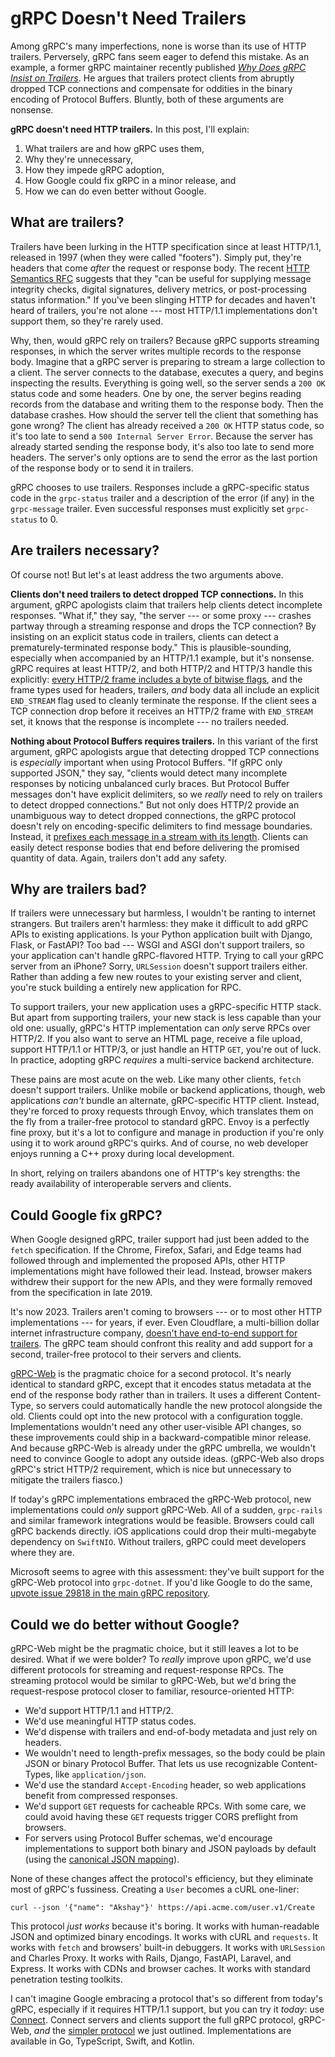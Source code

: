 # gRPC Doesn't Need Trailers

Among gRPC's many imperfections, none is worse than its use of HTTP trailers.
Perversely, gRPC fans seem eager to defend this mistake. As an example, a
former gRPC maintainer recently published <em>[Why Does gRPC Insist on
Trailers][nonsense]</em>. He argues that trailers protect clients from abruptly
dropped TCP connections and compensate for oddities in the binary encoding of
Protocol Buffers. Bluntly, both of these arguments are nonsense.

**gRPC doesn't need HTTP trailers.** In this post, I'll explain:

1. What trailers are and how gRPC uses them,
2. Why they're unnecessary,
3. How they impede gRPC adoption,
4. How Google could fix gRPC in a minor release, and
5. How we can do even better without Google.

## What are trailers?

Trailers have been lurking in the HTTP specification since at least HTTP/1.1,
released in 1997 (when they were called "footers"). Simply put, they're headers
that come _after_ the request or response body. The recent [HTTP Semantics
RFC](https://www.rfc-editor.org/rfc/rfc9110.html#section-6.5) suggests that
they "can be useful for supplying message integrity checks, digital signatures,
delivery metrics, or post-processing status information." If you've been
slinging HTTP for decades and haven't heard of trailers, you're not alone ---
most HTTP/1.1 implementations don't support them, so they're rarely used.

Why, then, would gRPC rely on trailers? Because gRPC supports streaming
responses, in which the server writes multiple records to the response body.
Imagine that a gRPC server is preparing to stream a large collection to a
client. The server connects to the database, executes a query, and begins
inspecting the results. Everything is going well, so the server sends a `200
OK` status code and some headers. One by one, the server begins reading records
from the database and writing them to the response body. Then the database
crashes. How should the server tell the client that something has gone wrong?
The client has already received a `200 OK` HTTP status code, so it's too late
to send a `500 Internal Server Error`. Because the server has already started
sending the response body, it's also too late to send more headers. The
server's only options are to send the error as the last portion of the response
body or to send it in trailers.

gRPC chooses to use trailers. Responses include a gRPC-specific status code in
the `grpc-status` trailer and a description of the error (if any) in the
`grpc-message` trailer. Even successful responses must explicitly set
`grpc-status` to 0.

## Are trailers necessary?

Of course not! But let's at least address the two arguments above.

**Clients don't need trailers to detect dropped TCP connections.** In this
argument, gRPC apologists claim that trailers help clients detect incomplete
responses. "What if," they say, "the server --- or some proxy --- crashes
partway through a streaming response and drops the TCP connection? By insisting
on an explicit status code in trailers, clients can detect a
prematurely-terminated response body." This is plausible-sounding, especially
when accompanied by an HTTP/1.1 example, but it's nonsense. gRPC requires at
least HTTP/2, and both HTTP/2 and HTTP/3 handle this explicitly: [every HTTP/2
frame includes a byte of bitwise
flags](https://www.rfc-editor.org/rfc/rfc9113#section-4.1), and the frame types
used for headers, trailers, _and_ body data all include an explicit `END_STREAM`
flag used to cleanly terminate the response. If the client sees a TCP connection
drop before it receives an HTTP/2 frame with `END_STREAM` set, it knows that the
response is incomplete --- no trailers needed.

**Nothing about Protocol Buffers requires trailers.** In this variant of the
first argument, gRPC apologists argue that detecting dropped TCP connections is
_especially_ important when using Protocol Buffers. "If gRPC only supported
JSON," they say, "clients would detect many incomplete responses by noticing
unbalanced curly braces. But Protocol Buffer messages don't have explicit
delimiters, so we _really_ need to rely on trailers to detect dropped
connections." But not only does HTTP/2 provide an unambiguous way to detect
dropped connections, the gRPC protocol doesn't rely on encoding-specific
delimiters to find message boundaries. Instead, it [prefixes each message in a
stream with its
length](https://github.com/grpc/grpc/blob/master/doc/PROTOCOL-HTTP2.md#:~:text=The%20repeated%20sequence%20of%20Length%2DPrefixed%2DMessage%20items%20is%20delivered%20in%20DATA%20frames).
Clients can easily detect response bodies that end before delivering the
promised quantity of data. Again, trailers don't add any safety.

## Why are trailers bad?

If trailers were unnecessary but harmless, I wouldn't be ranting to internet
strangers. But trailers aren't harmless: they make it difficult to add gRPC
APIs to existing applications. Is your Python application built with Django,
Flask, or FastAPI? Too bad --- WSGI and ASGI don't support trailers, so your
application can't handle gRPC-flavored HTTP. Trying to call your gRPC server
from an iPhone? Sorry, `URLSession` doesn't support trailers either. Rather
than adding a few new routes to your existing server and client, you're stuck
building a entirely new application for RPC.

To support trailers, your new application uses a gRPC-specific HTTP stack. But
apart from supporting trailers, your new stack is less capable than your old
one: usually, gRPC's HTTP implementation can _only_ serve RPCs over HTTP/2. If
you also want to serve an HTML page, receive a file upload, support HTTP/1.1 or
HTTP/3, or just handle an HTTP `GET`, you're out of luck. In practice, adopting
gRPC _requires_ a multi-service backend architecture.

These pains are most acute on the web. Like many other clients, `fetch` doesn't
support trailers. Unlike mobile or backend applications, though, web
applications _can't_ bundle an alternate, gRPC-specific HTTP client. Instead,
they're forced to proxy requests through Envoy, which translates them on the
fly from a trailer-free protocol to standard gRPC. Envoy is a perfectly fine
proxy, but it's a lot to configure and manage in production if you're only
using it to work around gRPC's quirks. And of course, no web developer enjoys
running a C++ proxy during local development.

In short, relying on trailers abandons one of HTTP's key strengths: the ready
availability of interoperable servers and clients.

## Could Google fix gRPC?

When Google designed gRPC, trailer support had just been added to the `fetch`
specification. If the Chrome, Firefox, Safari, and Edge teams had followed
through and implemented the proposed APIs, other HTTP implementations might
have followed their lead. Instead, browser makers withdrew their support for
the new APIs, and they were formally removed from the specification in late
2019.

It's now 2023. Trailers aren't coming to browsers --- or to most other HTTP
implementations --- for years, if ever. Even Cloudflare, a multi-billion dollar
internet infrastructure company, [doesn't have end-to-end support for
trailers](https://blog.cloudflare.com/road-to-grpc/). The gRPC team should
confront this reality and add support for a second, trailer-free protocol to
their servers and clients.

[gRPC-Web](https://github.com/grpc/grpc/blob/master/doc/PROTOCOL-WEB.md) is the
pragmatic choice for a second protocol. It's nearly identical to standard gRPC,
except that it encodes status metadata at the end of the response body rather
than in trailers. It uses a different Content-Type, so servers could
automatically handle the new protocol alongside the old. Clients could opt into
the new protocol with a configuration toggle. Implementations wouldn't need any
other user-visible API changes, so these improvements could ship in a
backward-compatible minor release. And because gRPC-Web is already under the
gRPC umbrella, we wouldn't need to convince Google to adopt any outside ideas.
(gRPC-Web also drops gRPC's strict HTTP/2 requirement, which is nice but
unnecessary to mitigate the trailers fiasco.)

If today's gRPC implementations embraced the gRPC-Web protocol, new
implementations could _only_ support gRPC-Web. All of a sudden, `grpc-rails`
and similar framework integrations would be feasible. Browsers could call gRPC
backends directly. iOS applications could drop their multi-megabyte dependency
on `SwiftNIO`. Without trailers, gRPC could meet developers where they are.

Microsoft seems to agree with this assessment: they've built support for the
gRPC-Web protocol into `grpc-dotnet`. If you'd like Google to do the same,
[upvote issue 29818 in the main gRPC
repository](https://github.com/grpc/grpc/issues/29818).

## Could we do better without Google?

gRPC-Web might be the pragmatic choice, but it still leaves a lot to be
desired. What if we were bolder? To _really_ improve upon gRPC, we'd use
different protocols for streaming and request-response RPCs. The streaming
protocol would be similar to gRPC-Web, but we'd bring the request-respose
protocol closer to familiar, resource-oriented HTTP:

* We'd support HTTP/1.1 and HTTP/2.
* We'd use meaningful HTTP status codes.
* We'd dispense with trailers and end-of-body metadata and just rely on
  headers.
* We wouldn't need to length-prefix messages, so the body could be plain JSON
  or binary Protocol Buffer. That lets us use recognizable Content-Types,
  like `application/json`.
* We'd use the standard `Accept-Encoding` header, so web applications benefit
  from compressed responses.
* We'd support `GET` requests for cacheable RPCs. With some care, we could
  avoid having these `GET` requests trigger CORS preflight from browsers.
* For servers using Protocol Buffer schemas, we'd encourage implementations to
  support both binary and JSON payloads by default (using the [canonical JSON
  mapping](https://protobuf.dev/programming-guides/proto3/#json)).

None of these changes affect the protocol's efficiency, but they eliminate most
of gRPC's fussiness. Creating a `User` becomes a cURL one-liner:

```
curl --json '{"name": "Akshay"}' https://api.acme.com/user.v1/Create
```

This protocol _just works_ because it's boring. It works with human-readable
JSON and optimized binary encodings. It works with cURL and `requests`. It
works with `fetch` and browsers' built-in debuggers. It works with `URLSession`
and Charles Proxy. It works with Rails, Django, FastAPI, Laravel, and Express.
It works with CDNs and browser caches. It works with standard penetration
testing toolkits.

I can't imagine Google embracing a protocol that's so different from today's
gRPC, especially if it requires HTTP/1.1 support, but you can try it _today_:
use [Connect](https://connect.build). Connect servers and clients support the
full gRPC protocol, gRPC-Web, _and_ the [simpler protocol][connect-protocol] we
just outlined. Implementations are available in Go, TypeScript, Swift, and
Kotlin.

[nonsense]: https://carlmastrangelo.com/blog/why-does-grpc-insist-on-trailers
[connect-protocol]: https://connect.build/docs/protocol/
